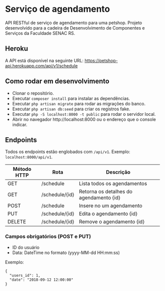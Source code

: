 # Serviço de agendamento
API RESTful de serviço de agendamento para uma petshop. Projeto desenvolvido para a cadeira de Desenvolvimento de Componentes e Serviços da Faculdade SENAC RS.

## Heroku

A API está disponível na seguinte URL: https://petshop-api.herokuapp.com/api/v1/schedule

## Como rodar em desenvolvimento

- Clonar o repositório.
- Executar `composer install` para instalar as dependências.
- Executar `php artisan migrate` para rodar as migrações do banco.
- Executar `php artisan db:seed` para criar os registros fake.
- Executar `php -S localhost:8000 -t public` para rodar o servidor local.
- Abrir no navegador http://localhost:8000 ou o endereço que o console indicar.

## Endpoints

Todos os endpoints estão englobados com `/api/v1`. Exemplo: `localhost:8000/api/v1`.

| Método HTTP | Rota           | Descrição                               |
| ----------- | -------------- | --------------------------------------- |
| GET         | /schedule      | Lista todos os agendamentos             |
| GET         | /schedule/{id} | Retorna os detalhes do agendamento {id} |
| POST        | /schedule      | Insere no um agendamento                |
| PUT         | /schedule/{id} | Edita o agendamento {id}                |
| DELETE      | /schedule/{id} | Remove o agendamento {id}               |

### Campos obrigatórios (POST e PUT)

- ID do usuário
- Data: DateTime no formato (yyyy-MM-dd HH:mm:ss)

Exemplo:

```
{
  "users_id": 1,
  "date": "2018-09-12 12:00:00" 
}
```
